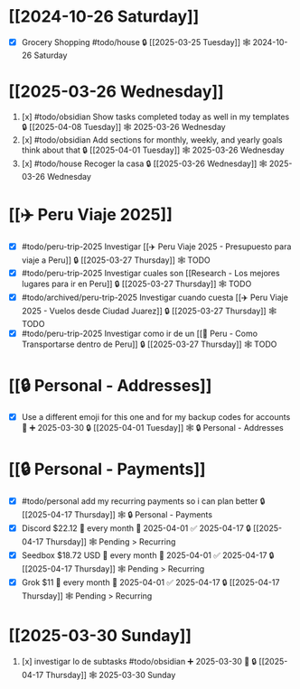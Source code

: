 
# [[2024-10-26 Saturday]]

- [x] Grocery Shopping #todo/house 🔒 [[2025-03-25 Tuesday]] 🕸️ 2024-10-26 Saturday

# [[2025-03-26 Wednesday]]

1. [x] #todo/obsidian Show tasks completed today as well in my templates 🔒 [[2025-04-08 Tuesday]] 🕸️ 2025-03-26 Wednesday
2. [x] #todo/obsidian Add sections for monthly, weekly, and yearly goals think about that 🔒 [[2025-04-01 Tuesday]] 🕸️ 2025-03-26 Wednesday
3. [x] #todo/house Recoger la casa 🔒 [[2025-03-26 Wednesday]] 🕸️ 2025-03-26 Wednesday

# [[✈️ Peru Viaje 2025]]

* [x] #todo/peru-trip-2025 Investigar [[✈️ Peru Viaje 2025 - Presupuesto para viaje a Peru]] 🔒 [[2025-03-27 Thursday]] 🕸️ TODO
* [x] #todo/peru-trip-2025 Investigar cuales son [[Research - Los mejores lugares para ir en Peru]] 🔒 [[2025-03-27 Thursday]] 🕸️ TODO
* [x] #todo/archived/peru-trip-2025 Investigar cuando cuesta [[✈️ Peru Viaje 2025 - Vuelos desde Ciudad Juarez]] 🔒 [[2025-03-27 Thursday]] 🕸️ TODO
* [x] #todo/peru-trip-2025 Investigar como ir de un [[🦙 Peru - Como Transportarse dentro de Peru]] 🔒 [[2025-03-27 Thursday]] 🕸️ TODO

# [[🔒 Personal - Addresses]]

- [x] Use a different emoji for this one and for my backup codes for accounts 🔼 ➕ 2025-03-30 🔒 [[2025-04-01 Tuesday]] 🕸️ 🔒 Personal - Addresses

# [[🔒 Personal - Payments]]

* [x] #todo/personal  add my recurring payments so i can plan better 🔒 [[2025-04-17 Thursday]] 🕸️ 🔒 Personal - Payments
* [x] Discord $22.12 🔁 every month 📅 2025-04-01 ✅ 2025-04-17 🔒 [[2025-04-17 Thursday]] 🕸️ Pending > Recurring
* [x] Seedbox $18.72 USD 🔁 every month 📅 2025-04-01 ✅ 2025-04-17 🔒 [[2025-04-17 Thursday]] 🕸️ Pending > Recurring
* [x] Grok $11 🔁 every month 📅 2025-04-01 ✅ 2025-04-17 🔒 [[2025-04-17 Thursday]] 🕸️ Pending > Recurring

# [[2025-03-30 Sunday]]

1. [x] investigar lo de subtasks #todo/obsidian ➕ 2025-03-30 🔼  🔒 [[2025-04-17 Thursday]] 🕸️ 2025-03-30 Sunday
